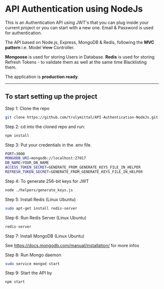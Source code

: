 # API Authentication using NodeJs

This is an Authentication API using JWT's that you can plug inside your current project or you can start with a new one. Email & Password is used for authentication.

The API based on Node.js, Express, MongoDB & Redis, following the **MVC pattern** i.e. Model ~~View~~ Controller.

**Mongoose** is used for storing Users in Database.
**Redis** is used for storing Refresh Tokens - to validate them as well at the same time Blacklisting them.

The application is **production ready**.

---

## To start setting up the project

Step 1: Clone the repo

```bash
git clone https://github.com/trulymittal/API-Authentication-NodeJs.git
```

Step 2: cd into the cloned repo and run:

```bash
npm install
```

Step 3: Put your credentials in the .env file.

```bash
PORT=3000
MONGODB_URI=mongodb://localhost:27017
DB_NAME=YOUR_DB_NAME
ACCESS_TOKEN_SECRET=GENERATE_FROM_GENERATE_KEYS_FILE_IN_HELPER
REFRESH_TOKEN_SECRET=GENERATE_FROM_GENERATE_KEYS_FILE_IN_HELPER
```

Step 4: To generate 256-bit keys for JWT

```bash
node ./helpers/generate_keys.js
```

Step 5: Install Redis (Linux Ubuntu)

```bash
sudo apt-get install redis-server
```

Step 6: Run Redis Server (Linux Ubuntu)

```bash
redis-server
```

Step 7: Install MongoDB (Linux Ubuntu)

See <https://docs.mongodb.com/manual/installation/> for more infos

Step 8: Run Mongo daemon

```bash
sudo service mongod start
```

Step 9: Start the API by

```bash
npm start
```
